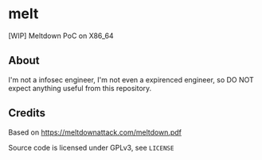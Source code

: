 # melt

[WIP] Meltdown PoC on X86_64

## About 

I'm not a infosec engineer, I'm not even a expirenced engineer, so DO NOT expect anything useful from this repository.

## Credits

Based on https://meltdownattack.com/meltdown.pdf

Source code is licensed under GPLv3, see `LICENSE`
